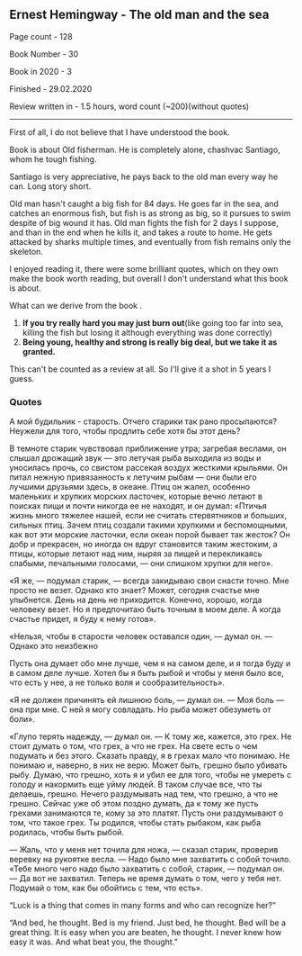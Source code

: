 ## Ernest Hemingway - The old man and the sea

Page count - 128

Book Number - 30

Book in 2020 - 3

Finished - 29.02.2020   

Review written in - 1.5 hours, word count (~200)(without quotes)

------

First of all, I do not believe that I have understood the book.

Book is about Old fisherman. He is completely alone, chashvac Santiago, whom he tough fishing. 

Santiago is very appreciative, he pays back to the old man every way he can. Long story short.

Old man hasn't caught a  big fish for 84 days. He goes far in the sea, and catches an enormous fish, but fish is as strong as big, so it pursues to swim despite of  big wound it has. Old man fights the fish for 2 days I suppose, and than in the end when he kills it, and takes a route to home. He gets attacked by sharks multiple times, and eventually from fish remains only the skeleton. 



I enjoyed reading it, there were some brilliant quotes, which on they own make the book worth reading, but overall I don't understand what this book is about. 

What can we derive from the book .

1.  **If you try really hard you may  just burn out**(like going too far into sea, killing the fish but losing it although everything was done correctly)
2. **Being young, healthy and strong is really big deal, but we take it as granted.**

This can't be counted as a review at all. So I'll give it a shot in 5 years I guess.



### Quotes

А мой будильник - старость. Отчего старики так рано просыпаются? Неужели для того, чтобы продлить себе хотя бы этот день?



В темноте старик чувствовал приближение утра; загребая веслами, он слышал дрожащий звук — это летучая рыба выходила из воды и уносилась прочь, со свистом рассекая воздух жесткими крыльями. Он питал нежную привязанность к летучим рыбам — они были его лучшими друзьями здесь, в океане. Птиц он жалел, особенно маленьких и хрупких морских ласточек, которые вечно летают в поисках пищи и почти никогда ее не находят, и он думал: «Птичья жизнь много тяжелее нашей, если не считать стервятников и больших, сильных птиц. Зачем птиц создали такими хрупкими и беспомощными, как вот эти морские ласточки, если океан порой бывает так жесток? Он добр и прекрасен, но иногда он вдруг становится таким жестоким, а птицы, которые летают над ним, ныряя за пищей и перекликаясь слабыми, печальными голосами, — они слишком хрупки для него».



«Я же, — подумал старик, — всегда закидываю свои снасти точно. Мне просто не везет. Однако кто знает? Может, сегодня счастье мне улыбнется. День на день не приходится. Конечно, хорошо, когда человеку везет. Но я предпочитаю быть точным в моем деле. А когда счастье придет, я буду к нему готов».

«Нельзя, чтобы в старости человек оставался один, — думал он. — Однако это неизбежно

Пусть она думает обо мне лучше, чем я на самом деле, и я тогда буду и в самом деле лучше. Хотел бы я быть рыбой и чтобы у меня было все, что есть у нее, а не только воля и сообразительность».

«Я не должен причинять ей лишнюю боль, — думал он. — Моя боль — она при мне. С ней я могу совладать. Но рыба может обезуметь от боли».

«Глупо терять надежду, — думал он. — К тому же, кажется, это грех. Не стоит думать о том, что грех, а что не грех. На свете есть о чем подумать и без этого. Сказать правду, я в грехах мало что понимаю.
Не понимаю и, наверно, в них не верю. Может быть, грешно было убивать рыбу. Думаю, что грешно, хоть я и убил ее для того, чтобы не умереть с голоду и накормить еще уйму людей. В таком случае все, что ты делаешь, грешно. Нечего раздумывать над тем, что грешно, а что не грешно. Сейчас уже об этом поздно думать, да к тому же пусть грехами занимаются те, кому за это платят. Пусть они раздумывают о том, что такое грех. Ты родился, чтобы стать рыбаком, как рыба родилась, чтобы быть рыбой.

— Жаль, что у меня нет точила для ножа, — сказал старик, проверив веревку на рукоятке весла. — Надо было мне захватить с собой точило.
«Тебе много чего надо было захватить с собой, старик, — подумал он. — Да вот не захватил. Теперь не время думать о том, чего у тебя нет. Подумай о том, как бы обойтись с тем, что есть».

“Luck is a thing that comes in many forms and who can recognize her?”

“And bed, he thought. Bed is my friend. Just bed, he thought. Bed will be a great thing. It is easy when you are beaten, he thought. I never knew how easy it was. And what beat you, the thought.”